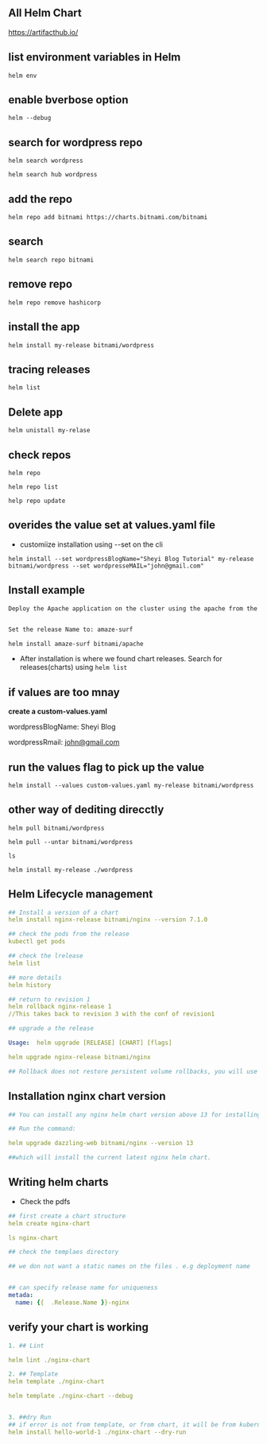 ## All Helm Chart

https://artifacthub.io/

## list environment variables in Helm 
`helm env`

## enable bverbose option
`helm --debug`

## search for wordpress repo
`helm search wordpress`

`helm search hub wordpress`

## add the repo
`helm repo add bitnami https://charts.bitnami.com/bitnami`

## search
`helm search repo bitnami`

## remove repo 
`helm repo remove hashicorp`
## install the app
`helm install my-release bitnami/wordpress`

## tracing releases
`helm list`

## Delete app

`helm unistall my-relase`

## check repos

`helm repo`

`helm repo list`

`help repo update`




## overides the value set at values.yaml file 
- customiize installation using --set on the cli

`helm install --set wordpressBlogName="Sheyi Blog Tutorial" my-release bitnami/wordpress --set wordpresseMAIL="john@gmail.com"`
## Install example
```md
Deploy the Apache application on the cluster using the apache from the bitnami repository.


Set the release Name to: amaze-surf
```

`helm install amaze-surf bitnami/apache`

- After installation is where we found chart releases. Search for releases(charts) using `helm list`
## if values are too mnay
**create a custom-values.yaml**

wordpressBlogName: Sheyi Blog

wordpressRmail: john@gmail.com

## run the values flag to pick up the value
`helm install --values custom-values.yaml my-release bitnami/wordpress`


## other way of dediting direcctly
`helm pull bitnami/wordpress`

`helm pull --untar bitnami/wordpress`

`ls`

`helm install my-release ./wordpress`


## Helm Lifecycle management 

```yaml
## Install a version of a chart
helm install nginx-release bitnami/nginx --version 7.1.0

## check the pods from the release
kubectl get pods

## check the lrelease
helm list

## more details
helm history

## return to revision 1
helm rollback nginx-release 1
//This takes back to revision 3 with the conf of revision1

## upgrade a the release

Usage:  helm upgrade [RELEASE] [CHART] [flags]

helm upgrade nginx-release bitnami/nginx

## Rollback does not restore persistent volume rollbacks, you will use chart hooks
```


## Installation nginx chart version

```yaml
## You can install any nginx helm chart version above 13 for installing 1.23.

## Run the command:

helm upgrade dazzling-web bitnami/nginx --version 13

##which will install the current latest nginx helm chart.

```

## Writing helm charts

- Check the pdfs

```yaml
## first create a chart structure
helm create nginx-chart

ls nginx-chart

## check the templaes directory

## we don not want a static names on the files . e.g deployment name 


## can specify release name for uniqueness
metada:
  name: {{  .Release.Name }}-nginx
```
## verify your chart is working 
```yaml
1. ## Lint

helm lint ./nginx-chart

2. ## Template
helm template ./nginx-chart

helm template ./nginx-chart --debug


3. ##dry Run
## if error is not from template, or from chart, it will be from kubernetes
helm install hello-world-1 ./nginx-chart --dry-run


```

